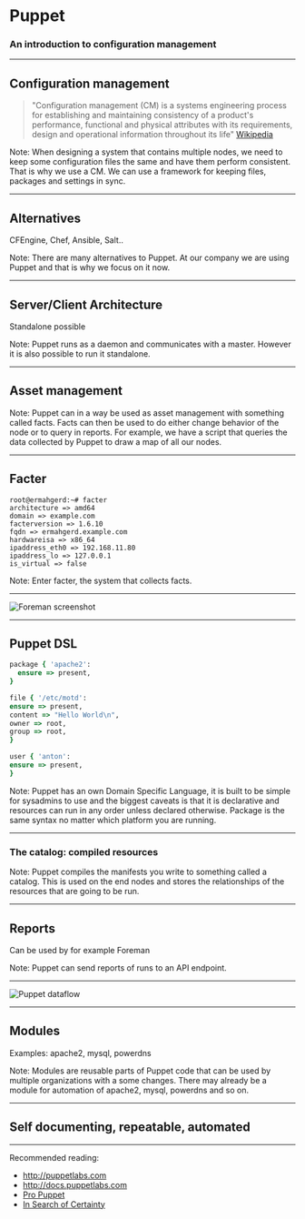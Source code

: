 # Puppet

### An introduction to configuration management

---

## Configuration management

> "Configuration management (CM) is a systems engineering process for
> establishing and maintaining consistency of a product's performance,
> functional and physical attributes with its requirements, design and
> operational information throughout its life"
[Wikipedia](http://en.wikipedia.org/wiki/Configuration_management)

Note:
When designing a system that contains multiple nodes, we need to keep some
configuration files the same and have them perform consistent. That is why we
use a CM. We can use a framework for keeping files, packages and settings in
sync.

---

## Alternatives

CFEngine, Chef, Ansible, Salt..

Note:
There are many alternatives to Puppet. At our company we are using Puppet and
that is why we focus on it now.

---

## Server/Client Architecture

Standalone possible

Note:
Puppet runs as a daemon and communicates with a master. However it is also
possible to run it standalone.

---

## Asset management

Note:
Puppet can in a way be used as asset management with something called facts.
Facts can then be used to do either change behavior of the node or to query in
reports. For example, we have a script that queries the data collected by
Puppet to draw a map of all our nodes.

---

## Facter

  ```
  root@ermahgerd:~# facter
  architecture => amd64
  domain => example.com
  facterversion => 1.6.10
  fqdn => ermahgerd.example.com
  hardwareisa => x86_64
  ipaddress_eth0 => 192.168.11.80
  ipaddress_lo => 127.0.0.1
  is_virtual => false
  ```

Note:
Enter facter, the system that collects facts.

---

![Foreman screenshot](http://projects.theforeman.org/attachments/download/319/dashboard.png)

---

## Puppet DSL

  ```ruby
  package { 'apache2':
    ensure => present,
  }
  ```

  ```ruby
  file { '/etc/motd':
  ensure => present,
  content => "Hello World\n",
  owner => root,
  group => root,
  }
  ```

  ```ruby
  user { 'anton':
  ensure => present,
  }
  ```

Note:
Puppet has an own Domain Specific Language, it is built to be
simple for sysadmins to use and the biggest caveats is that it is
declarative and resources can run in any order unless declared
otherwise. Package is the same syntax no matter which platform you
are running.

---

### The catalog: compiled resources

Note:
Puppet compiles the manifests you write to something called a catalog. This is
used on the end nodes and stores the relationships of the resources that are
going to be run.

---

## Reports

Can be used by for example Foreman

Note:
Puppet can send reports of runs to an API endpoint.

---

![Puppet dataflow](http://aosabook.org/images/puppet/dataflow.png)

---

## Modules

Examples: apache2, mysql, powerdns

Note:
Modules are reusable parts of Puppet code that can be used by multiple
organizations with a some changes. There may already be a module for
automation of apache2, mysql, powerdns and so on.

---

## Self documenting, repeatable, automated

---

Recommended reading:
* http://puppetlabs.com
* http://docs.puppetlabs.com
* [Pro Puppet](https://www.apress.com/9781430230571)
* [In Search of
  Certainty](http://www.amazon.com/In-Search-Certainty-Information-Infrastructure-ebook/dp/B00ENEEWYO)
